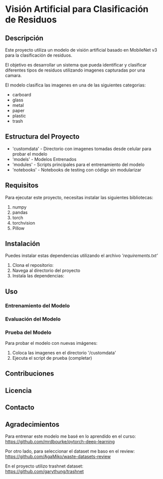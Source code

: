 # Visión Artificial para Clasificación de Residuos

## Descripción

Este proyecto utiliza un modelo de visión artificial basado en MobileNet v3 para la clasificación de residuos.

El objetivo es desarrollar un sistema que pueda identificar y clasificar diferentes tipos de residuos utilizando imagenes capturadas por una camara.

El modelo clasifica las imagenes en una de las siguientes categorias:
* carboard
* glass
* metal
* paper
* plastic
* trash

## Estructura del Proyecto

* 'customdata' - Directorio con imagenes tomadas desde celular para probar el modelo
* 'models' - Modelos Entrenados
* 'modules' - Scripts principales para el entrenamiento del modelo
* 'notebooks' - Notebooks de testing con código sin modularizar

## Requisitos

Para ejecutar este proyecto, necesitas instalar las siguientes bibliotecas:
1. numpy
2. pandas
3. torch
4. torchvision
5. Pillow

## Instalación

Puedes instalar estas dependencias utilizando el archivo *'requirements.txt'*

1. Clona el repositorio:
2. Navega al directorio del proyecto
3. Instala las dependencias:

## Uso

### Entrenamiento del Modelo

### Evaluación del Modelo

### Prueba del Modelo
Para probar el modelo con nuevas imágenes:
1. Coloca las imagenes en el directorio '/customdata'
2. Ejecuta el script de prueba (completar)

## Contribuciones

## Licencia

## Contacto

## Agradecimientos

Para entrenar este modelo me basé en lo aprendido en el curso: https://github.com/mrdbourke/pytorch-deep-learning

Por otro lado, para seleccionar el dataset me baso en el review: https://github.com/AgaMiko/waste-datasets-review

En el proyecto utilizo trashnet dataset: https://github.com/garythung/trashnet
